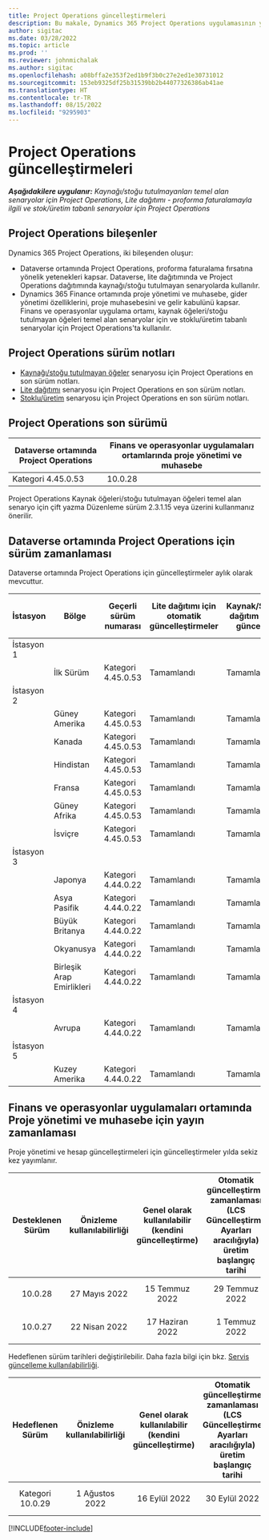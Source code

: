 ```yaml
---
title: Project Operations güncelleştirmeleri
description: Bu makale, Dynamics 365 Project Operations uygulamasının yayınlanmış sürümleri hakkında bilgi sağlar.
author: sigitac
ms.date: 03/28/2022
ms.topic: article
ms.prod: ''
ms.reviewer: johnmichalak
ms.author: sigitac
ms.openlocfilehash: a08bffa2e353f2ed1b9f3b0c27e2ed1e30731012
ms.sourcegitcommit: 153eb9325df25b31539bb2b44077326386ab41ae
ms.translationtype: HT
ms.contentlocale: tr-TR
ms.lasthandoff: 08/15/2022
ms.locfileid: "9295903"
---
```

# <a name="project-operations-updates"></a>Project Operations güncelleştirmeleri

_**Aşağıdakilere uygulanır:** Kaynağı/stoğu tutulmayanları temel alan senaryolar için Project Operations, Lite dağıtımı - proforma faturalamayla ilgili ve stok/üretim tabanlı senaryolar için Project Operations_



## <a name="project-operations-components"></a>Project Operations bileşenler

Dynamics 365 Project Operations, iki bileşenden oluşur:

- Dataverse ortamında Project Operations, proforma faturalama fırsatına yönelik yetenekleri kapsar. Dataverse, lite dağıtımında ve Project Operations dağıtımında kaynağı/stoğu tutulmayan senaryolarda kullanılır.
- Dynamics 365 Finance ortamında proje yönetimi ve muhasebe, gider yönetimi özelliklerini, proje muhasebesini ve gelir kabulünü kapsar. Finans ve operasyonlar uygulama ortamı, kaynak öğeleri/stoğu tutulmayan öğeleri temel alan senaryolar için ve stoklu/üretim tabanlı senaryolar için Project Operations'ta kullanılır.

## <a name="project-operations-release-notes"></a>Project Operations sürüm notları
- [Kaynağı/stoğu tutulmayan öğeler](whats-new-july-2022-resource-based.md) senaryosu için Project Operations en son sürüm notları.
- [Lite dağıtımı](../pro/whats-new/whats-new-july-2022-lite.md) senaryosu için Project Operations en son sürüm notları.
- [Stoklu/üretim](../prod-pma/whats-new/whats-new-jul-2022-stocked.md) senaryosu için Project Operations en son sürüm notları.

## <a name="project-operations-latest-version"></a>Project Operations son sürümü

| Dataverse ortamında Project Operations | Finans ve operasyonlar uygulamaları ortamlarında proje yönetimi ve muhasebe | 
| --- | --- |
| Kategori 4.45.0.53 | 10.0.28 |

Project Operations Kaynak öğeleri/stoğu tutulmayan öğeleri temel alan senaryo için çift yazma Düzenleme sürüm 2.3.1.15 veya üzerini kullanmanız önerilir.

## <a name="release-schedule-for-project-operations-on-dataverse-environment"></a>Dataverse ortamında Project Operations için sürüm zamanlaması

Dataverse ortamında Project Operations için güncelleştirmeler aylık olarak mevcuttur. 

| İstasyon | Bölge | Geçerli sürüm numarası | Lite dağıtımı için otomatik güncelleştirmeler | Kaynak/Stoklanmayan dağıtım için otomatik güncelleştirmeler | Sonraki sürüm numarası | Genel olarak kullanılabilen bir sonraki sürüm |
|-----------|-----------------------|-----------------|--------------------|---------------------|---------------------|---------------------|
| İstasyon 1 |   &nbsp;              |    &nbsp;       | &nbsp;             |      &nbsp;         |      &nbsp;         |      &nbsp;         |
|   &nbsp;  | İlk Sürüm         |  Kategori 4.45.0.53      | Tamamlandı           | Tamamlandı            | Henüz belirlenmedi                 | 26 Ağustos 2022       |
| İstasyon 2 |   &nbsp;              |    &nbsp;       | &nbsp;             |      &nbsp;         |      &nbsp;         |      &nbsp;         |
|   &nbsp;  | Güney Amerika         |  Kategori 4.45.0.53      | Tamamlandı           | Tamamlandı            | Henüz belirlenmedi                 | 02 Eylül 2022       |
|   &nbsp;  | Kanada                |  Kategori 4.45.0.53      | Tamamlandı           | Tamamlandı            | Henüz belirlenmedi                 | 02 Eylül 2022       |
|   &nbsp;  | Hindistan                 |  Kategori 4.45.0.53      | Tamamlandı           | Tamamlandı            | Henüz belirlenmedi                 | 02 Eylül 2022       |
|   &nbsp;  | Fransa                |  Kategori 4.45.0.53      | Tamamlandı           | Tamamlandı            | Henüz belirlenmedi                 | 02 Eylül 2022       |
|   &nbsp;  | Güney Afrika          |  Kategori 4.45.0.53      | Tamamlandı           | Tamamlandı            | Henüz belirlenmedi                 | 02 Eylül 2022       |
|   &nbsp;  | İsviçre           |  Kategori 4.45.0.53      | Tamamlandı           | Tamamlandı            | Henüz belirlenmedi                 | 02 Eylül 2022       |
| İstasyon 3 |      &nbsp;           |     &nbsp;      |     &nbsp;         |      &nbsp;         |      &nbsp;         |      &nbsp;         |
|   &nbsp;  | Japonya                 |  Kategori 4.44.0.22      | Tamamlandı      | Tamamlandı       | Kategori 4.45.0.53                 | 19 Ağustos 2022       |
|   &nbsp;  | Asya Pasifik          |  Kategori 4.44.0.22      | Tamamlandı      | Tamamlandı       | Kategori 4.45.0.53                 | 19 Ağustos 2022       |
|   &nbsp;  | Büyük Britanya         |  Kategori 4.44.0.22      | Tamamlandı      | Tamamlandı       | Kategori 4.45.0.53                 | 19 Ağustos 2022       |
|   &nbsp;  | Okyanusya               |  Kategori 4.44.0.22      | Tamamlandı      | Tamamlandı       | Kategori 4.45.0.53                 | 19 Ağustos 2022       |
|   &nbsp;  | Birleşik Arap Emirlikleri  |  Kategori 4.44.0.22      | Tamamlandı      | Tamamlandı       | Kategori 4.45.0.53                 | 19 Ağustos 2022       |
| İstasyon 4 |     &nbsp;            |     &nbsp;      |     &nbsp;         |      &nbsp;         |      &nbsp;         |      &nbsp;         |
|   &nbsp;  | Avrupa                |  Kategori 4.44.0.22      | Tamamlandı           | Tamamlandı            | Kategori 4.45.0.53           | 26 Ağustos 2022       |
| İstasyon 5 |     &nbsp;            |     &nbsp;      |     &nbsp;         |      &nbsp;         |      &nbsp;         |      &nbsp;         |
|   &nbsp;  | Kuzey Amerika         |  Kategori 4.44.0.22      | Tamamlandı           | Tamamlandı            | Kategori 4.45.0.53           | 02 Eylül 2022       |

## <a name="release-schedule-for-project-management-and-accounting-in-the-finance-and-operations-apps-environment"></a>Finans ve operasyonlar uygulamaları ortamında Proje yönetimi ve muhasebe için yayın zamanlaması

Proje yönetimi ve hesap güncelleştirmeleri için güncelleştirmeler yılda sekiz kez yayımlanır.

|Desteklenen Sürüm| Önizleme kullanılabilirliği | Genel olarak kullanılabilir (kendini güncelleştirme) | Otomatik güncelleştirme zamanlaması (LCS Güncelleştirme Ayarları aracılığıyla) üretim başlangıç tarihi |   Hizmet bitişi   |
|:---------------:|:---------------------------:|:---------------------------------:|:--------------------------------------------------------------------:|:------------------:|
|     10.0.28     |      27 Mayıs 2022           |        15 Temmuz 2022              |                          29 Temmuz 2022                               | 21 Ekim 2022   |
|     10.0.27     |      22 Nisan 2022         |        17 Haziran 2022              |                          1 Temmuz 2022                                | 16 Eylül 2022 |

Hedeflenen sürüm tarihleri değiştirilebilir. Daha fazla bilgi için bkz. [Servis güncelleme kullanılabilirliği](/dynamics365/fin-ops-core/fin-ops/get-started/public-preview-releases?toc=%2fdynamics365%2ffinance%2ftoc.json).

|Hedeflenen Sürüm | Önizleme kullanılabilirliği | Genel olarak kullanılabilir (kendini güncelleştirme) | Otomatik güncelleştirme zamanlaması (LCS Güncelleştirme Ayarları aracılığıyla) üretim başlangıç tarihi |   Hizmet bitişi   |
|:---------------:|:---------------------------:|:---------------------------------:|:--------------------------------------------------------------------:|:------------------:|
|     Kategori 10.0.29     |      1 Ağustos 2022         |       16 Eylül 2022          |                        30 Eylül 2022                            | 13 Ocak 2023   |

[!INCLUDE[footer-include](../includes/footer-banner.md)]

